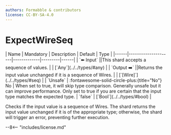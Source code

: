 ```yaml
---
authors: Formabble & contributors
license: CC-BY-SA-4.0
---
```



# ExpectWireSeq

<div class="sh-parameters" markdown="1">
| Name | Mandatory | Description | Default | Type |
|------|---------------------|-------------|---------|------|
| `⬅️ Input` ||This shard accepts a sequence of values. | | [`Any`](../../types/#any) |
| `Output ➡️` ||Returns the input value unchanged if it is a sequence of Wires. | | [`[Wire]`](../../types/#seq) |
| `Unsafe` | :fontawesome-solid-circle-plus:{title="No"} No  | When set to true, it will skip type comparison. Generally unsafe but it can improve performance. Only set to true if you are certain that the input type matches the expected type. | `false` | [`Bool`](../../types/#bool) |

</div>

Checks if the input value is a sequence of Wires. The shard returns the input value unchanged if it is of the appropriate type; otherwise, the shard will trigger an error, preventing further execution.

--8<-- "includes/license.md"


